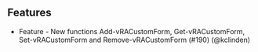 ## Features
* Feature - New functions Add-vRACustomForm, Get-vRACustomForm, Set-vRACustomForm and Remove-vRACustomForm (#190) (@kclinden)